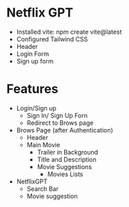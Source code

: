 # Netflix GPT

- Installed vite: npm create vite@latest
- Configured Tailwind CSS
- Header
- Login Form
- Sign up form

# Features

- Login/Sign up
  - Sign In/ Sign Up Forn
  - Redirect to Brows page
- Brows Page (after Authentication)
  - Header
  - Main Movie
    - Trailer in Background
    - Title and Description
    - Movie Suggestions
      - Movies Lists
- NetflixGPT
  - Search Bar
  - Movie suggestion
